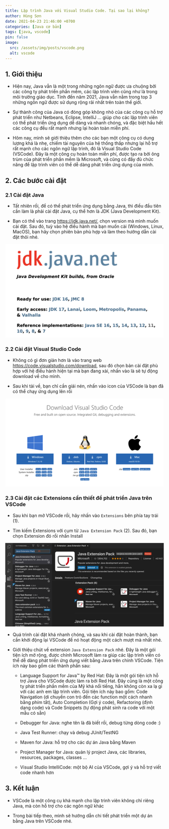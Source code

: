 ```yaml
---
title: Lập trình Java với Visual Studio Code. Tại sao lại không?
author: Hùng Sơn
date: 2021-04-23 21:46:00 +0700
categories: [Java cơ bản]
tags: [java, vscode]
pin: false
image:
  src: /assets/img/posts/vscode.png
  alt: vscode
---
```


## 1. Giới thiệu

* Hiện nay, Java vẫn là một trong những ngôn ngữ được ưa chuộng bởi các công ty phát triển phần mềm, các lập trình viên cũng như là trong môi trường giáo dục. Tính đến năm 2021, Java vẫn nằm trong top 3 những ngôn ngữ được sử dụng rộng rãi nhất trên toàn thế giới. 

* Sự thành công của Java có đóng góp không nhỏ của các công cụ hỗ trợ phát triển như Netbeans, Eclipse, IntelliJ ... giúp cho các lập trình viên có thể phát triển ứng dụng dễ dàng và nhanh chóng, và đặc biệt hầu hết các công cụ đều rất mạnh nhưng lại hoàn toàn miễn phí. 

* Hôm nay, mình sẽ giới thiệu thêm cho các bạn một công cụ có dung lượng khá là nhẹ, chiếm tài nguyên của hệ thống thấp nhưng lại hỗ trợ rất mạnh cho các ngôn ngữ lập trình, đó là Visual Studio Code (VSCode). Đây là một công cụ hoàn toàn miễn phí, được tạo ra bởi ông trùm của phát triển phần mềm là Microsoft, và cũng có đầy đủ chức năng để lập trình viên có thể dễ dàng phát triển ứng dụng của mình.

## 2. Các bước cài đặt

### 2.1 Cài đặt Java

* Tất nhiên rồi, để có thể phát triển ứng dụng bằng Java, thì điều đầu tiên cần làm là phải cài đặt Java, cụ thể hơn là JDK (Java Development Kit).

* Bạn có thể vào trang https://jdk.java.net/, chọn version mà mình muốn cài đặt. Sau đó, tuỳ vào hệ điều hành mà bạn muốn cài (Windows, Linux, MacOS), bạn hãy chọn phiên bản phù hợp và làm theo hướng dẫn cài đặt thôi nhé.

![Java JDK](/assets/img/posts/jdk_java_net.png)

### 2.2 Cài đặt Visual Studio Code

* Không có gì đơn giản hơn là vào trang web https://code.visualstudio.com/download, sau đó chọn bản cài đặt phù hợp với hệ điều hành hiện tại mà bạn đang xài, nhấn vào là sẽ tự động download về cho mình.

* Sau khi tải về, bạn chỉ cần giải nén, nhấn vào icon của VSCode là bạn đã có thể chạy ứng dụng lên rồi

![VSCode web](/assets/img/posts/vscode_download.png)

### 2.3 Cài đặt các Extensions cần thiết để phát triển Java trên VSCode

* Sau khi bạn mở VSCode rồi, hãy nhấn vào `Extensions` bên phía tay trái (1). 

* Tìm kiếm Extensions với cụm từ `Java Extension Pack` (2). Sau đó, bạn chọn Extension đó rồi nhấn Install

![VSCode web](/assets/img/posts/vscode_extensions.png)

* Quá trình cài đặt khá nhanh chóng, và sau khi cài đặt hoàn thành, bạn cần khởi động lại VSCode để nó hoạt động một cách mượt mà nhất nhé.

* Giới thiệu chút về extension `Java Extension Pack` nhé. Đây là một gói tiện ích mở rộng, được chính Microsoft làm ra giúp các lập trình viên có thể dễ dàng phát triển ứng dụng viết bằng Java trên chính VSCode. Tiện ích này bao gồm các thành phần sau:

  * Language Support for Java™ by Red Hat: Đây là một gói tiện ích hỗ trợ Java cho VSCode được làm ra bởi Red Hat. Đây cũng là một công ty phát triển phần mềm của Mỹ khá nổi tiếng, hẳn không còn xa lạ gì với các anh em lập trình viên. Gói tiện ích này bao gồm: Code Navigation (di chuyển con trỏ đến các function một cách nhanh bằng phím tắt), Auto Completion (Gợi ý code), Refactoring (định dạng code) và Code Snippets (tự động phát sinh ra code với một mẫu có sẵn)

  * Debugger for Java: nghe tên là đã biết rồi, debug từng dòng code :)

  * Java Test Runner: chạy và debug JUnit/TestNG

  * Maven for Java: hỗ trợ cho các dự án Java bằng Maven

  * Project Manager for Java: quản lý project Java, các libraries, resources, packages, classes ...

  * Visual Studio IntelliCode: một bộ AI của VSCode, gợi ý và hỗ trợ viết code nhanh hơn

## 3. Kết luận

* VSCode là một công cụ khá mạnh cho lập trình viên không chỉ riêng Java, mà còn hỗ trợ cho các ngôn ngữ khác

* Trong bài tiếp theo, mình sẽ hướng dẫn chi tiết phát triển một dự án bằng Java trên VSCode nhé.
